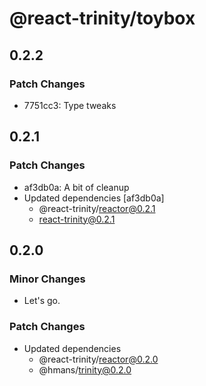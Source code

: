 # @react-trinity/toybox

## 0.2.2

### Patch Changes

- 7751cc3: Type tweaks

## 0.2.1

### Patch Changes

- af3db0a: A bit of cleanup
- Updated dependencies [af3db0a]
  - @react-trinity/reactor@0.2.1
  - react-trinity@0.2.1

## 0.2.0

### Minor Changes

- Let's go.

### Patch Changes

- Updated dependencies
  - @react-trinity/reactor@0.2.0
  - @hmans/trinity@0.2.0
